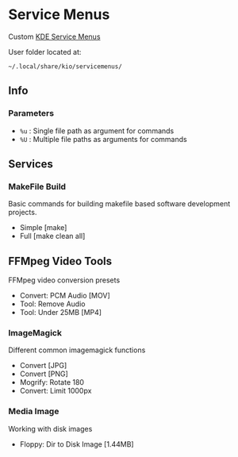 # Service Menus
Custom [KDE Service Menus](https://develop.kde.org/docs/apps/dolphin/service-menus/)

User folder located at:

	~/.local/share/kio/servicemenus/

## Info

### Parameters

- `%u` : Single file path as argument for commands
- `%U` : Multiple file paths as arguments for commands

## Services

### MakeFile Build
Basic commands for building makefile based software development projects.

- Simple [make]
- Full [make clean all]


## FFMpeg Video Tools
FFMpeg video conversion presets

- Convert: PCM Audio [MOV]
- Tool: Remove Audio
- Tool: Under 25MB [MP4]


### ImageMagick
Different common imagemagick functions

- Convert [JPG]
- Convert [PNG]
- Mogrify: Rotate 180
- Convert: Limit 1000px


### Media Image
Working with disk images

- Floppy: Dir to Disk Image [1.44MB]